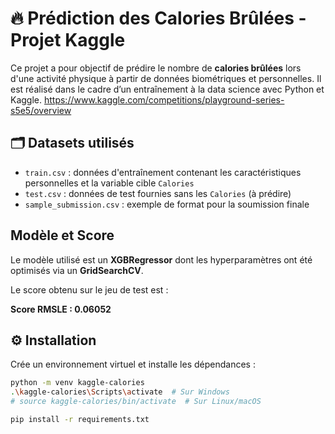 # 🔥 Prédiction des Calories Brûlées - Projet Kaggle

Ce projet a pour objectif de prédire le nombre de **calories brûlées** lors d'une activité physique à partir de données biométriques et personnelles. Il est réalisé dans le cadre d’un entraînement à la data science avec Python et Kaggle.
https://www.kaggle.com/competitions/playground-series-s5e5/overview

## 🗂️ Datasets utilisés

- `train.csv` : données d'entraînement contenant les caractéristiques personnelles et la variable cible `Calories`
- `test.csv` : données de test fournies sans les `Calories` (à prédire)
- `sample_submission.csv` : exemple de format pour la soumission finale

## Modèle et Score

Le modèle utilisé est un **XGBRegressor** dont les hyperparamètres ont été optimisés via un **GridSearchCV**.

Le score obtenu sur le jeu de test est :  

**Score RMSLE : 0.06052**

## ⚙️ Installation

Crée un environnement virtuel et installe les dépendances :

```bash
python -m venv kaggle-calories
.\kaggle-calories\Scripts\activate  # Sur Windows
# source kaggle-calories/bin/activate  # Sur Linux/macOS

pip install -r requirements.txt
